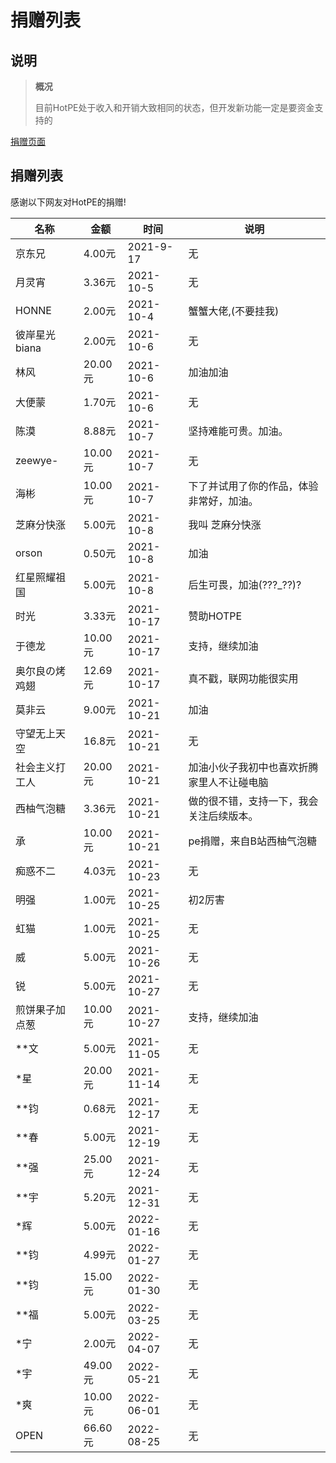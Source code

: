 # 捐赠列表
## 说明
> **概况**
> 
> 目前HotPE处于收入和开销大致相同的状态，但开发新功能一定是要资金支持的

[捐赠页面](https://www.hotpe.top/donation "捐赠页面")
## 捐赠列表
感谢以下网友对HotPE的捐赠!

|名称|金额|时间|说明|
| --- | --- | --- | --- |
|京东兄|4.00元|2021-9-17|无
|月灵宵|3.36元	|2021-10-5	|无
|HONNE|2.00元	|2021-10-4	|蟹蟹大佬,(不要挂我)
|彼岸星光biana		|2.00元|2021-10-6	|无
|林风|20.00元	|2021-10-6|加油加油
|大便蒙	|1.70元	|2021-10-6	|无
|陈漠|8.88元|2021-10-7|坚持难能可贵。加油。
|zeewye-	|10.00元	|2021-10-7	|无
|海彬	|10.00元	|2021-10-7	|下了并试用了你的作品，体验非常好，加油。
|芝麻分快涨	|5.00元	|2021-10-8	|我叫 芝麻分快涨
|orson	|0.50元	|2021-10-8	|加油
|红星照耀祖国|5.00元|2021-10-8|后生可畏，加油(???_??)?
|时光	|3.33元|2021-10-17	|赞助HOTPE
|于德龙	|10.00元	|2021-10-17	|支持，继续加油
|奥尔良の烤鸡翅	|12.69元|2021-10-17	|真不戳，联网功能很实用
|莫非云	|9.00元	|2021-10-21	|加油
|守望无上天空	|16.8元	|2021-10-21	|无
|社会主义打工人	|20.00元	|2021-10-21	|加油小伙子我初中也喜欢折腾家里人不让碰电脑
|西柚气泡糖	|3.36元	|2021-10-21	|做的很不错，支持一下，我会关注后续版本。
|承	|10.00元	|2021-10-21	|pe捐赠，来自B站西柚气泡糖
|痴惑不二	|4.03元	|2021-10-23	|无
|明强	|1.00元	|2021-10-25	|初2厉害
|虹猫|1.00元|2021-10-25	|无
|威|5.00元|2021-10-26|无
|锐|5.00元|2021-10-27|无
|煎饼果子加点葱|10.00元|2021-10-27|支持，继续加油
|**文|5.00元|2021-11-05|无
|*星|20.00元|2021-11-14|无
|**钧|0.68元|2021-12-17|无
|**春|5.00元|2021-12-19|无
|**强|25.00元|2021-12-24|无
|**宇 |5.20元|2021-12-31|无
|*辉|5.00元|2022-01-16|无
|**钧|4.99元|2022-01-27|无
|**钧|15.00元|2022-01-30|无
|**福|5.00元|2022-03-25|无 
|*宁|2.00元|2022-04-07|无
|*宇|49.00元|2022-05-21|无
|*爽 |10.00元|2022-06-01|无
|OPEN|66.60元|2022-08-25|无
